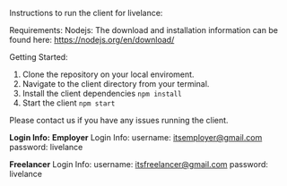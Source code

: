 Instructions to run the client for livelance: 

Requirements:
  Nodejs: The download and installation information can be found here: https://nodejs.org/en/download/

Getting Started:
1. Clone the repository on your local enviroment.
3. Navigate to the client directory from your terminal.
4. Install the client dependencies ```npm install```
5. Start the client ```npm start```

Please contact us if you have any issues running the client.

**Login Info:**
**Employer** Login Info: 
username: itsemployer@gmail.com
password: livelance

**Freelancer** Login Info:
username: itsfreelancer@gmail.com
password: livelance

